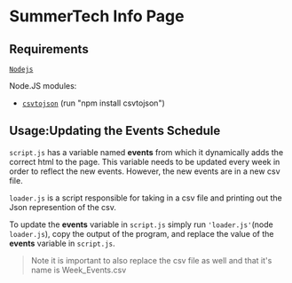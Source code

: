 # SummerTech Info Page


## Requirements
[`Nodejs`](https://nodejs.org/en/download/)

 Node.JS modules:
- [`csvtojson`](https://www.npmjs.com/package/csvtojson) (run "npm install csvtojson")
	
	


## Usage:Updating the Events Schedule

`script.js` has a variable named **events** from which it dynamically adds the correct html to the page. This variable needs to be updated every week in order to reflect the new events. However, the new events are in a new csv file. 

`loader.js` is a script responsible for taking in a csv file and printing out the Json represention of the csv. 

To update the **events** variable in `script.js` simply run `'loader.js'`(node `loader.js`), copy the output of the program, and replace the value of the **events** variable in `script.js`.

> Note it is important to also replace the csv file as well and that it's name is Week_Events.csv 
